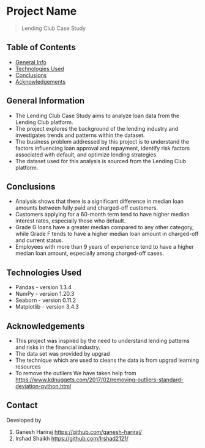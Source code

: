 # Project Name
> Lending Club Case Study


## Table of Contents
* [General Info](#general-information)
* [Technologies Used](#technologies-used)
* [Conclusions](#conclusions)
* [Acknowledgements](#acknowledgements)



## General Information
- The Lending Club Case Study aims to analyze loan data from the Lending Club platform.
- The project explores the background of the lending industry and investigates trends and patterns within the dataset.
- The business problem addressed by this project is to understand the factors influencing loan approval and repayment, identify risk factors associated with default, and optimize lending strategies.
- The dataset used for this analysis is sourced from the Lending Club platform.



## Conclusions
- Analysis shows that there is a significant difference in median loan amounts between fully paid and charged-off customers.
- Customers applying for a 60-month term tend to have higher median interest rates, especially those who default.
- Grade G loans have a greater median compared to any other category, while Grade F tends to have a higher median loan amount in charged-off and current status.
- Employees with more than 9 years of experience tend to have a higher median loan amount, especially among charged-off cases.




## Technologies Used
- Pandas - version 1.3.4
- NumPy - version 1.20.3
- Seaborn - version 0.11.2
- Matplotlib - version 3.4.3



## Acknowledgements
- This project was inspired by the need to understand lending patterns and risks in the financial industry.
- The data set was provided by upgrad
- The technique which are used to cleans the data is from upgrad learning resources
- To remove the outliers We have taken help from https://www.kdnuggets.com/2017/02/removing-outliers-standard-deviation-python.html


## Contact
Developed by 
1. Ganesh Hariraj https://github.com/ganesh-hariraj/
2. Irshad Shaikh  https://github.com/Irshad2121/

